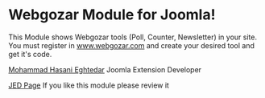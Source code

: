 Webgozar Module for Joomla!
===========================

This Module shows Webgozar tools (Poll, Counter, Newsletter) in your site. You must register in www.webgozar.com and create your desired tool and get it's code.

[Mohammad Hasani Eghtedar](http://www.mhehm.ir) Joomla Extension Developer

[JED Page](http://extensions.joomla.org/extensions/extension/site-management/analytics/webgozar) If you like this module please review it